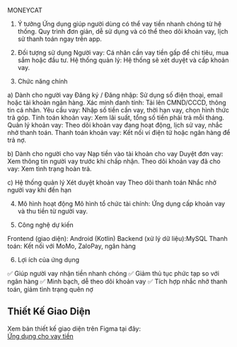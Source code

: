 MONEYCAT

1. Ý tưởng
Ứng dụng giúp người dùng có thể vay tiền nhanh chóng từ hệ thống. Quy trình đơn giản, dễ sử dụng và có thể theo dõi khoản vay, lịch sử thanh toán ngay trên app.

2. Đối tượng sử dụng
Người vay: Cá nhân cần vay tiền gấp để chi tiêu, mua sắm hoặc đầu tư.
Hệ thống quản lý: Hệ thống sẽ xét duyệt và cấp khoản vay.

3. Chức năng chính

a) Dành cho người vay
Đăng ký / Đăng nhập: Sử dụng số điện thoại, email hoặc tài khoản ngân hàng.
Xác minh danh tính: Tải lên CMND/CCCD, thông tin cá nhân.
Yêu cầu vay: Nhập số tiền cần vay, thời hạn vay, chọn hình thức trả góp.
Tính toán khoản vay: Xem lãi suất, tổng số tiền phải trả mỗi tháng.
Quản lý khoản vay: Theo dõi khoản vay đang hoạt động, lịch sử vay, nhắc nhở thanh toán.
Thanh toán khoản vay: Kết nối ví điện tử hoặc ngân hàng để trả nợ.

b) Dành cho người cho vay
Nạp tiền vào tài khoản cho vay
Duyệt đơn vay: Xem thông tin người vay trước khi chấp nhận.
Theo dõi khoản vay đã cho vay: Xem tình trạng hoàn trả.

c) Hệ thống quản lý
Xét duyệt khoản vay 
Theo dõi thanh toán
Nhắc nhở người vay khi đến hạn

4. Mô hình hoạt động
Mô hình tổ chức tài chính: Ứng dụng cấp khoản vay và thu tiền từ người vay.

5. Công nghệ dự kiến
   
Frontend (giao diện): Android (Kotlin)
Backend (xử lý dữ liệu):MySQL
Thanh toán: Kết nối với MoMo, ZaloPay, ngân hàng

6. Lợi ích của ứng dụng
     
✅ Giúp người vay nhận tiền nhanh chóng
✅ Giảm thủ tục phức tạp so với ngân hàng
✅ Minh bạch, dễ theo dõi khoản vay
✅ Tích hợp nhắc nhở thanh toán, giảm tình trạng quên nợ

##  Thiết Kế Giao Diện  

Xem bản thiết kế giao diện trên Figma tại đây:  
[Ứng dụng cho vay tiền](https://www.figma.com/design/KKsqi830fDsoR7Txo6kHqa/Figma9?node-id=1-937&t=QaEcuZpO2qtA87yJ-1)  


